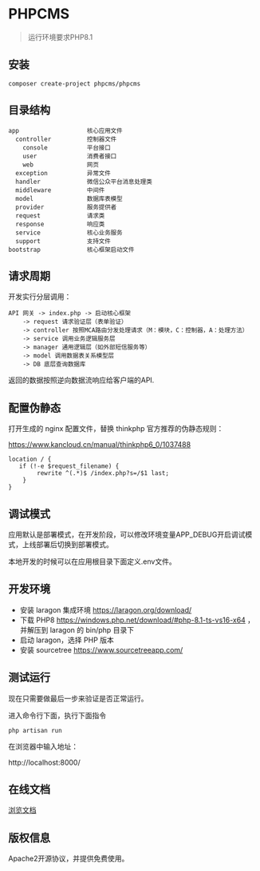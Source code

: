 # PHPCMS

> 运行环境要求PHP8.1

## 安装

```
composer create-project phpcms/phpcms
```

## 目录结构

```
app                   核心应用文件
  controller          控制器文件
	console           平台接口
	user              消费者接口
	web               网页
  exception           异常文件
  handler             微信公众平台消息处理类
  middleware          中间件
  model               数据库表模型
  provider            服务提供者
  request             请求类
  response            响应类
  service             核心业务服务
  support             支持文件
bootstrap             核心框架启动文件
```

## 请求周期

开发实行分层调用：

```
API 网关 -> index.php -> 启动核心框架
	-> request 请求验证层（表单验证）
	-> controller 按照MCA路由分发处理请求（M：模块，C：控制器，A：处理方法）
	-> service 调用业务逻辑服务层
	-> manager 通用逻辑层（如外部短信服务等）
	-> model 调用数据表关系模型层
	-> DB 底层查询数据库
```

返回的数据按照逆向数据流响应给客户端的API.

## 配置伪静态

打开生成的 nginx 配置文件，替换 thinkphp 官方推荐的伪静态规则：

https://www.kancloud.cn/manual/thinkphp6_0/1037488

```
location / {
   if (!-e $request_filename) {
   		rewrite ^(.*)$ /index.php?s=/$1 last;
    }
}
```

## 调试模式

应用默认是部署模式，在开发阶段，可以修改环境变量APP_DEBUG开启调试模式，上线部署后切换到部署模式。

本地开发的时候可以在应用根目录下面定义.env文件。

## 开发环境

- 安装 laragon 集成环境 https://laragon.org/download/
- 下载 PHP8 https://windows.php.net/download/#php-8.1-ts-vs16-x64 ，并解压到 laragon 的 bin/php 目录下
- 启动 laragon，选择 PHP 版本
- 安装 sourcetree https://www.sourcetreeapp.com/

## 测试运行

现在只需要做最后一步来验证是否正常运行。

进入命令行下面，执行下面指令

```
php artisan run
```

在浏览器中输入地址：

http://localhost:8000/

## 在线文档

[浏览文档](https://www.shincite.com/phpcms/docs)

## 版权信息

Apache2开源协议，并提供免费使用。
